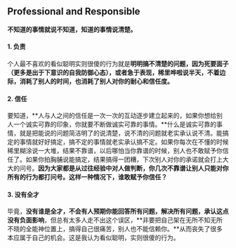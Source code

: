## Professional and Responsible

**不知道的事情就说不知道，知道的事情说清楚。**

#### 1. 负责

个人最不喜欢的看似聪明实则很傻的行为就是**明明搞不清楚的问题，因为死要面子（更多是出于下意识的自我防御心态），或者急于表现，稀里哗啦说半天，不着边际，消耗了别人的时间，也消耗了别人对你的耐心和信任度。**

#### 2. 信任

要知道，**人与人之间的信任是一次一次的互动逐步建立起来的，如果你想给别人一个诚实可靠的印象，你就要不断做诚实可靠的事情。**什么是诚实可靠的事情，就是把能说的问题简洁明了的说清楚，说不清的问题就老实承认说不清。能搞定的事情就好好搞定，搞不定的事情就老实承认搞不定。如果你每次在不懂的时候稀里糊涂说一大堆，结果不靠谱，以后哪怕当你靠谱的时候，别人也不敢赋予你信任了。如果你拍胸脯说能搞定，结果搞得一团糟，下次别人对你的承诺就会打上大大的问号。**因为大家都是从过往经验中对人做判断，你几次不靠谱让别人只能对你所有的行为都打问号。这样一种情况下，谁敢赋予你信任？**

#### 3. 没有全才

毕竟，**没有谁是全才，不会有人预期你能回答所有问题，解决所有问题，承认这点没有负面影响**，但总有太多人走不出这个误区，**非要把自己架在无所不知无所不晓的全能神位置上，搞得自己很痛苦，别人也不能信赖你。**从而丧失了很多本应属于自己的机会。这是我认为看似聪明，实则很傻的行为。
